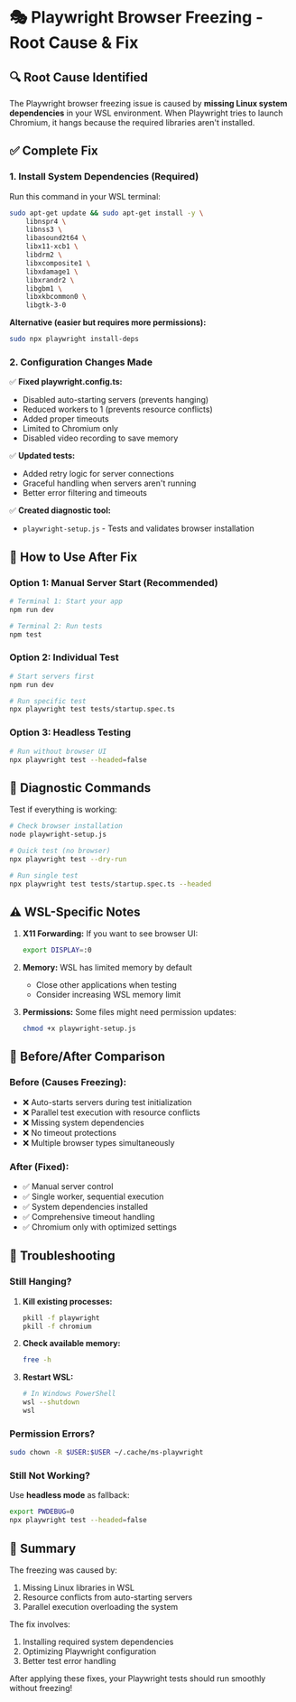 # 🎭 Playwright Browser Freezing - Root Cause & Fix

## 🔍 Root Cause Identified

The Playwright browser freezing issue is caused by **missing Linux system dependencies** in your WSL environment. When Playwright tries to launch Chromium, it hangs because the required libraries aren't installed.

## ✅ Complete Fix

### 1. Install System Dependencies (Required)

Run this command in your WSL terminal:

```bash
sudo apt-get update && sudo apt-get install -y \
    libnspr4 \
    libnss3 \
    libasound2t64 \
    libx11-xcb1 \
    libdrm2 \
    libxcomposite1 \
    libxdamage1 \
    libxrandr2 \
    libgbm1 \
    libxkbcommon0 \
    libgtk-3-0
```

**Alternative (easier but requires more permissions):**
```bash
sudo npx playwright install-deps
```

### 2. Configuration Changes Made

✅ **Fixed playwright.config.ts:**
- Disabled auto-starting servers (prevents hanging)
- Reduced workers to 1 (prevents resource conflicts)
- Added proper timeouts
- Limited to Chromium only
- Disabled video recording to save memory

✅ **Updated tests:**
- Added retry logic for server connections
- Graceful handling when servers aren't running
- Better error filtering and timeouts

✅ **Created diagnostic tool:**
- `playwright-setup.js` - Tests and validates browser installation

## 🚀 How to Use After Fix

### Option 1: Manual Server Start (Recommended)
```bash
# Terminal 1: Start your app
npm run dev

# Terminal 2: Run tests
npm test
```

### Option 2: Individual Test
```bash
# Start servers first
npm run dev

# Run specific test
npx playwright test tests/startup.spec.ts
```

### Option 3: Headless Testing
```bash
# Run without browser UI
npx playwright test --headed=false
```

## 🔧 Diagnostic Commands

Test if everything is working:
```bash
# Check browser installation
node playwright-setup.js

# Quick test (no browser)
npx playwright test --dry-run

# Run single test
npx playwright test tests/startup.spec.ts --headed
```

## ⚠️ WSL-Specific Notes

1. **X11 Forwarding:** If you want to see browser UI:
   ```bash
   export DISPLAY=:0
   ```

2. **Memory:** WSL has limited memory by default
   - Close other applications when testing
   - Consider increasing WSL memory limit

3. **Permissions:** Some files might need permission updates:
   ```bash
   chmod +x playwright-setup.js
   ```

## 🎯 Before/After Comparison

### Before (Causes Freezing):
- ❌ Auto-starts servers during test initialization
- ❌ Parallel test execution with resource conflicts
- ❌ Missing system dependencies
- ❌ No timeout protections
- ❌ Multiple browser types simultaneously

### After (Fixed):
- ✅ Manual server control
- ✅ Single worker, sequential execution
- ✅ System dependencies installed
- ✅ Comprehensive timeout handling
- ✅ Chromium only with optimized settings

## 🐛 Troubleshooting

### Still Hanging?
1. **Kill existing processes:**
   ```bash
   pkill -f playwright
   pkill -f chromium
   ```

2. **Check available memory:**
   ```bash
   free -h
   ```

3. **Restart WSL:**
   ```bash
   # In Windows PowerShell
   wsl --shutdown
   wsl
   ```

### Permission Errors?
```bash
sudo chown -R $USER:$USER ~/.cache/ms-playwright
```

### Still Not Working?
Use **headless mode** as fallback:
```bash
export PWDEBUG=0
npx playwright test --headed=false
```

## 📝 Summary

The freezing was caused by:
1. Missing Linux libraries in WSL
2. Resource conflicts from auto-starting servers
3. Parallel execution overloading the system

The fix involves:
1. Installing required system dependencies
2. Optimizing Playwright configuration
3. Better test error handling

After applying these fixes, your Playwright tests should run smoothly without freezing!